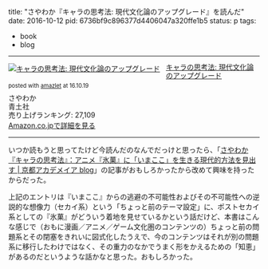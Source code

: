 title: "さやわか『キャラの思考法: 現代文化論のアップグレード』を読んだ"
date: 2016-10-12
pid: 6736bf9c896377d4406047a320ffe1b5
status: p
tags:
- book
- blog
---

<div class="amazlet-box" style="margin-bottom:0px;"><div class="amazlet-image" style="float:left;margin:0px 12px 1px 0px;"><a href="http://www.amazon.co.jp/exec/obidos/ASIN/4791769015/dotimpact-22/ref=nosim/" name="amazletlink" target="_blank"><img src="http://ecx.images-amazon.com/images/I/41iI0Fh86kL._SL160_.jpg" alt="キャラの思考法: 現代文化論のアップグレード" style="border: none;" /></a></div><div class="amazlet-info" style="line-height:120%; margin-bottom: 10px"><div class="amazlet-name" style="margin-bottom:10px;line-height:120%"><a href="http://www.amazon.co.jp/exec/obidos/ASIN/4791769015/dotimpact-22/ref=nosim/" name="amazletlink" target="_blank">キャラの思考法: 現代文化論のアップグレード</a><div class="amazlet-powered-date" style="font-size:80%;margin-top:5px;line-height:120%">posted with <a href="http://www.amazlet.com/" title="amazlet" target="_blank">amazlet</a> at 16.10.19</div></div><div class="amazlet-detail">さやわか <br />青土社 <br />売り上げランキング: 27,109<br /></div><div class="amazlet-sub-info" style="float: left;"><div class="amazlet-link" style="margin-top: 5px"><a href="http://www.amazon.co.jp/exec/obidos/ASIN/4791769015/dotimpact-22/ref=nosim/" name="amazletlink" target="_blank">Amazon.co.jpで詳細を見る</a></div></div></div><div class="amazlet-footer" style="clear: left"></div></div>

---- 

いつか読もうと思ってたけど今読んだのなんでだっけと思ったら、「[さやわか『キャラの思考法』：アニメ『氷菓』に「いまここ」を生きる現代的方法を見出す | 京都アカデメイア blog][1]」の記事がおもしろかったから改めて興味を持ったからだった。

上記のエントリは『いまここ』からの逃避の不可能性およびその不可能性への逆説的な想像力（セカイ系）という「ちょっと前のテーマ設定」に、ポストセカイ系としての『氷菓』がどういう着地を見せているかという話だけど、本書はこんな感じで（おもに漫画／アニメ／ゲーム文化圏のコンテンツの）ちょっと前の問題系とその閉塞をきれいに図式化したうえで、今のコンテンツはそれが別の問題系に移行したわけではなく、その重力のなかでうまく形をかえるための「知恵」があるのだというような話かなと思った。おもしろかった。

[1]:	http://kyoto-academeia.sakura.ne.jp/blog/?p=5628